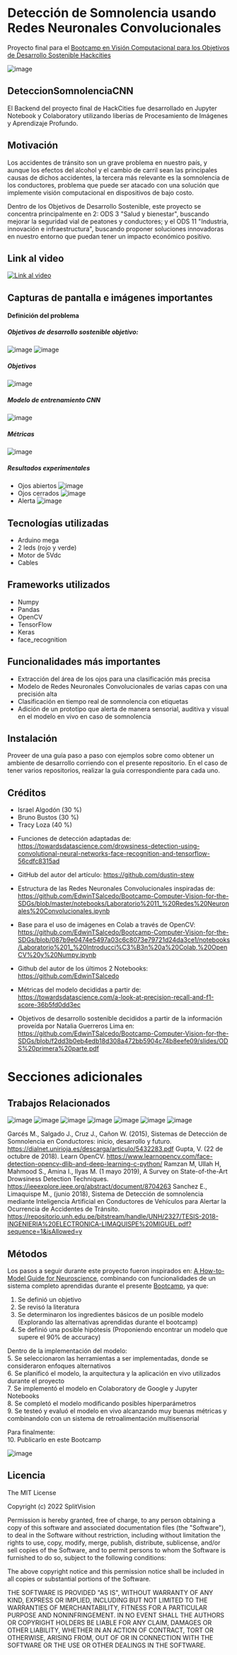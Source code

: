 # Detección de Somnolencia usando Redes Neuronales Convolucionales

Proyecto final para el [Bootcamp en Visión Computacional para los Objetivos de Desarrollo Sostenible Hackcities](https://github.com/EdwinTSalcedo/Bootcamp-Computer-Vision-for-the-SDGs)

![image](https://user-images.githubusercontent.com/78177589/178857695-c6ab6e2a-e4f6-42d1-b69d-2e1378dd4ce2.png)


## DeteccionSomnolenciaCNN
El Backend del proyecto final de HackCities fue desarrollado en Jupyter Notebook y Colaboratory utilizando liberías de Procesamiento de Imágenes y Aprendizaje Profundo.

## Motivación
Los accidentes de tránsito son un grave problema  en nuestro país, y aunque los efectos del alcohol y el cambio de carril sean las principales causas de dichos accidentes, la tercera más relevante es la somnolencia de los conductores, problema que puede ser atacado con una solución que implemente visión computacional en dispositivos de bajo costo. 

Dentro de los Objetivos de Desarrollo Sostenible, este proyecto se concentra principalmente en 2: ODS 3 "Salud y bienestar", buscando mejorar la seguridad vial de peatones y conductores; y el ODS 11 "Industria, innovación e infraestructura", buscando proponer soluciones innovadoras en nuestro entorno que puedan tener un impacto económico positivo.

## Link al video
[![Link al video](https://upload.wikimedia.org/wikipedia/commons/archive/d/da/20151123111600%21Google_Drive_logo.png)](https://drive.google.com/file/d/1hifv4_kZ9eyYGI8D0iQLE_9xXUThOXyc/view)

## Capturas de pantalla e imágenes importantes
#### Definición del problema
##### Objetivos de desarrollo sostenible objetivo:
![image](https://user-images.githubusercontent.com/78177589/178859934-7fbe2711-d946-4d9d-865d-269c9f5bd158.png)
![image](https://user-images.githubusercontent.com/78177589/178859946-a13b74f3-8b81-4f80-97ff-9f81db75fc6e.png)

##### Objetivos
![image](https://user-images.githubusercontent.com/78177589/178860273-2d7602f2-f813-4180-b1d7-1b1cbe859a22.png)
##### Modelo de entrenamiento CNN
![image](https://user-images.githubusercontent.com/78177589/178860309-76d00c10-e220-4e77-a3ef-11e0e1f67b26.png)
##### Métricas
![image](https://user-images.githubusercontent.com/78177589/178860374-f5d59d15-d461-4785-8280-d7e7d8e68c00.png)
##### Resultados experimentales
* Ojos abiertos
![image](https://user-images.githubusercontent.com/78177589/178860602-b846a1bf-1de0-4abd-b33f-8b4bcc8a9903.png)
* Ojos cerrados
![image](https://user-images.githubusercontent.com/78177589/178860631-d3e9e9df-8ece-44ea-b918-7a1cc85c07c5.png)
* Alerta
![image](https://user-images.githubusercontent.com/78177589/178860768-7b9bd603-2b8d-4ff1-b442-a50d154e0d51.png)




## Tecnologías utilizadas

- Arduino mega  
- 2 leds (rojo y verde)  
- Motor de 5Vdc  
- Cables

## Frameworks utilizados

- Numpy  
- Pandas  
- OpenCV  
- TensorFlow  
- Keras  
- face_recognition

## Funcionalidades más importantes
- Extracción del área de los ojos para una clasificación más precisa  
- Modelo de Redes Neuronales Convolucionales de varias capas con una precisión alta  
- Clasificación en tiempo real de somnolencia con etiquetas
- Adición de un prototipo que alerta de manera sensorial, auditiva y visual en el modelo en vivo en caso de somnolencia

## Instalación
Proveer de una guía paso a paso con ejemplos sobre como obtener un ambiente de desarrollo corriendo con el presente repositorio. 
En el caso de tener varios repositorios, realizar la guía correspondiente para cada uno.

## Créditos
- Israel Algodón (30 %)
- Bruno Bustos  (30 %)
- Tracy Loza (40 %)

* Funciones de detección adaptadas de: https://towardsdatascience.com/drowsiness-detection-using-convolutional-neural-networks-face-recognition-and-tensorflow-56cdfc8315ad

* GitHub del autor del artículo: https://github.com/dustin-stew

* Estructura de las Redes Neuronales Convolucionales inspiradas de: https://github.com/EdwinTSalcedo/Bootcamp-Computer-Vision-for-the-SDGs/blob/master/notebooks/Laboratorio%2011_%20Redes%20Neuronales%20Convolucionales.ipynb

* Base para el uso de imágenes en Colab a través de OpenCV: https://github.com/EdwinTSalcedo/Bootcamp-Computer-Vision-for-the-SDGs/blob/087b9e0474e5497a03c6c8073e79721d24da3ce1/notebooks/Laboratorio%201_%20Introducci%C3%B3n%20a%20Colab,%20OpenCV%20y%20Numpy.ipynb

* Github del autor de los últimos 2 Notebooks: https://github.com/EdwinTSalcedo

* Métricas del modelo decididas a partir de: https://towardsdatascience.com/a-look-at-precision-recall-and-f1-score-36b5fd0dd3ec

* Objetivos de desarrollo sostenible decididos a partir de la información proveída por Natalia Guerreros Lima en: https://github.com/EdwinTSalcedo/Bootcamp-Computer-Vision-for-the-SDGs/blob/f2dd3b0eb4edb18d308a472bb5904c74b8eefe09/slides/ODS%20primera%20parte.pdf

# Secciones adicionales
## Trabajos Relacionados

![image](https://user-images.githubusercontent.com/78177589/178857156-aa829a4f-ed59-4a7a-b5aa-47b83d545d80.png)
![image](https://user-images.githubusercontent.com/78177589/178857174-033d1d6b-f057-4c82-b740-70ad376138ac.png)
![image](https://user-images.githubusercontent.com/78177589/178857225-a1464ccb-5814-4f0b-8d27-81dc79b0234b.png)
![image](https://user-images.githubusercontent.com/78177589/178857244-4ec666e8-3277-4dd9-8557-5a37f1c7509a.png)
![image](https://user-images.githubusercontent.com/78177589/178857268-d88addc4-5813-4160-a340-abc73ad29378.png)
![image](https://user-images.githubusercontent.com/78177589/178857291-e915522b-2f61-4921-a226-bcfc886a5eb6.png)
![image](https://user-images.githubusercontent.com/78177589/178857318-596bc8e4-80b6-4702-87f3-22ae812dc200.png)

Garcés M., Salgado J., Cruz J., Cañon W. (2015), Sistemas de Detección de Somnolencia en Conductores: inicio, desarrollo y futuro. https://dialnet.unirioja.es/descarga/articulo/5432283.pdf 
Gupta, V. (22 de octubre de 2018). Learn OpenCV. https://www.learnopencv.com/face-detection-opencv-dlib-and-deep-learning-c-python/ 
Ramzan M, Ullah H, Mahmood S., Amina I., Ilyas M. (1 mayo 2019), A Survey on State-of-the-Art Drowsiness Detection Techniques. https://ieeexplore.ieee.org/abstract/document/8704263 
Sanchez E., Limaquispe M., (junio 2018), Sistema de Detección de somnolencia mediante Inteligencia Artificial en Conductores de Vehículos para Alertar la Ocurrencia de Accidentes de Tránsito. https://repositorio.unh.edu.pe/bitstream/handle/UNH/2327/TESIS-2018-INGENIERIA%20ELECTRONICA-LIMAQUISPE%20MIGUEL.pdf?sequence=1&isAllowed=y

## Métodos

Los pasos a seguir durante este proyecto fueron inspirados en: [A How-to-Model Guide for Neuroscience](https://www.eneuro.org/content/7/1/ENEURO.0352-19.2019), combinando con funcionalidades de un sistema completo aprendidas durante el presente [Bootcamp](https://github.com/EdwinTSalcedo/Bootcamp-Computer-Vision-for-the-SDGs), ya que:

1. Se definió un objetivo
2. Se revisó la literatura
3. Se determinaron los ingredientes básicos de un posible modelo (Explorando las alternativas aprendidas durante el bootcamp)
4. Se definió una posible hipótesis (Proponiendo encontrar un modelo que supere el 90% de accuracy)

Dentro de la implementación del modelo:   
5. Se seleccionaron las herramientas a ser implementadas, donde se consideraron enfoques alternativos  
6. Se planificó el modelo, la arquitectura y la aplicación en vivo utilizados durante el proyecto  
7. Se implementó el modelo en Colaboratory de Google y Jupyter Notebooks  
8. Se completó el modelo modificando posibles hiperparámetros  
9. Se testeó y evaluó el modelo en vivo alcanzando muy buenas métricas y combinandolo con un sistema de retroalimentación multisensorial  

Para finalmente:    
10. Publicarlo en este Bootcamp

![image](https://user-images.githubusercontent.com/78177589/178867188-975fe1fb-ed6a-4bbb-93c9-32e0eaceb10c.png)


## Licencia

The MIT License

Copyright (c) 2022 SplitVision

Permission is hereby granted, free of charge, to any person obtaining a copy
of this software and associated documentation files (the "Software"), to deal
in the Software without restriction, including without limitation the rights
to use, copy, modify, merge, publish, distribute, sublicense, and/or sell
copies of the Software, and to permit persons to whom the Software is
furnished to do so, subject to the following conditions:

The above copyright notice and this permission notice shall be included in
all copies or substantial portions of the Software.

THE SOFTWARE IS PROVIDED "AS IS", WITHOUT WARRANTY OF ANY KIND, EXPRESS OR
IMPLIED, INCLUDING BUT NOT LIMITED TO THE WARRANTIES OF MERCHANTABILITY,
FITNESS FOR A PARTICULAR PURPOSE AND NONINFRINGEMENT. IN NO EVENT SHALL THE
AUTHORS OR COPYRIGHT HOLDERS BE LIABLE FOR ANY CLAIM, DAMAGES OR OTHER
LIABILITY, WHETHER IN AN ACTION OF CONTRACT, TORT OR OTHERWISE, ARISING FROM,
OUT OF OR IN CONNECTION WITH THE SOFTWARE OR THE USE OR OTHER DEALINGS IN
THE SOFTWARE.
